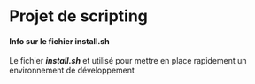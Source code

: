 # Projet de scripting 
####  Info sur le fichier install.sh 
Le fichier ***install.sh*** et utilisé pour mettre en place rapidement un environnement de développement
